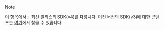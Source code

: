> [!NOTE] 
> 이 항목에서는 최신 릴리스의 SDK(v4)를 다룹니다. 이전 버전의 SDK(v3)에 대한 콘텐츠는 [여기](https://docs.microsoft.com/en-us/azure/bot-service/?view=azure-bot-service-3.0)에서 찾을 수 있습니다.
